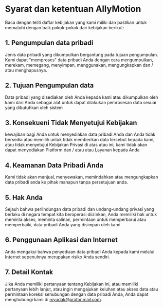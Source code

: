 # Syarat dan ketentuan AllyMotion

Baca dengan teliti daftar kebijakan yang kami miliki dan pastikan untuk mematuhi dengan baik pokok-pokok dari kebijakan berikut:

## 1.	Pengumpulan data pribadi

Jenis data pribadi yang dikumpulkan bergantung pada tujuan pengumpulan. Kami dapat "memproses" data pribadi Anda dengan cara mengumpulkan, merekam, memegang, menyimpan, menggunakan, mengungkapkan dan / atau menghapusnya.

## 2.	Tujuan Pengumpulan data

Data pribadi yang disediakan oleh Anda kepada kami atau dikumpulkan oleh kami dari Anda sebagai alat untuk dapat dilakukan pemrosesan data sesuai yang dibutuhkan oleh sistem

## 3.	Konsekueni Tidak Menyetujui Kebijakan

kewajiban bagi Anda untuk menyediakan data pribadi Anda dan Anda tidak bersedia atau memilih untuk tidak memberikan data tersebut kepada kami, atau tidak menyetujui Kebijakan Privasi di atas atau ini, kami tidak akan dapat menyediakan Platform dan / atau atau Layanan kepada Anda

## 4.	Keamanan Data Pribadi Anda

Kami tidak akan menjual, menyewakan, memindahkan atau mengungkapkan data pribadi anda ke pihak manapun tanpa persetujuan anda.

## 5.	Hak Anda

Sejauh bahwa perlindungan data pribadi dan undang-undang privasi yang berlaku di negara tempat kita beroperasi diizinkan, Anda memiliki hak untuk meminta akses, meminta salinan, permintaan untuk memperbarui atau memperbaiki, data pribadi Anda yang disimpan oleh kami

## 6.	Penggunaan Aplikasi dan Internet

Anda mengakui bahwa penyediaan data pribadi Anda kepada kami melalui Internet sepenuhnya merupakan risiko Anda sendiri.

## 7.	Detail Kontak

Jika Anda memiliki pertanyaan tentang Kebijakan ini, atau memiliki pertanyaan lebih lanjut, atau ingin mengajukan keluhan atau akses data atau permintaan koreksi sehubungan dengan data pribadi Anda, Anda dapat menghubungi kami di myudak@protonmail.com.
